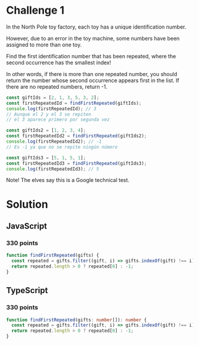 # Challenge 1

In the North Pole toy factory, each toy has a unique identification number.

However, due to an error in the toy machine, some numbers have been assigned to more than one toy.

Find the first identification number that has been repeated, where the second occurrence has the smallest index!

In other words, if there is more than one repeated number, you should return the number whose second occurrence appears first in the list. If there are no repeated numbers, return -1.

```ts
const giftIds = [2, 1, 3, 5, 3, 2];
const firstRepeatedId = findFirstRepeated(giftIds);
console.log(firstRepeatedId); // 3
// Aunque el 2 y el 3 se repiten
// el 3 aparece primero por segunda vez

const giftIds2 = [1, 2, 3, 4];
const firstRepeatedId2 = findFirstRepeated(giftIds2);
console.log(firstRepeatedId2); // -1
// Es -1 ya que no se repite ningún número

const giftIds3 = [5, 1, 5, 1];
const firstRepeatedId3 = findFirstRepeated(giftIds3);
console.log(firstRepeatedId3); // 5
```

Note! The elves say this is a Google technical test.

# Solution

## JavaScript

### 330 points

```js
function findFirstRepeated(gifts) {
  const repeated = gifts.filter((gift, i) => gifts.indexOf(gift) !== i);
  return repeated.length > 0 ? repeated[0] : -1;
}
```

## TypeScript

### 330 points

```ts
function findFirstRepeated(gifts: number[]): number {
  const repeated = gifts.filter((gift, i) => gifts.indexOf(gift) !== i);
  return repeated.length > 0 ? repeated[0] : -1;
}
```
